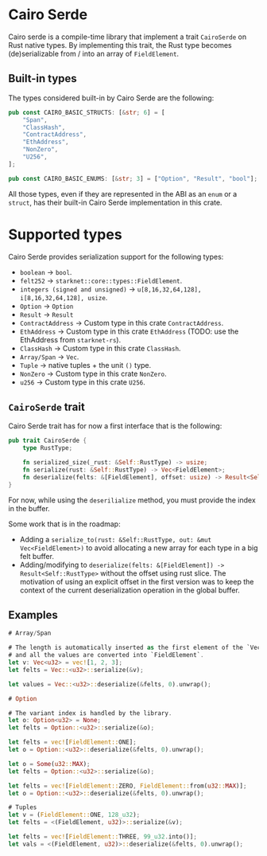 # Cairo Serde

Cairo serde is a compile-time library that implement a trait `CairoSerde` on Rust native types.
By implementing this trait, the Rust type becomes (de)serializable from / into an array of `FieldElement`.

## Built-in types

The types considered built-in by Cairo Serde are the following:

```rust
pub const CAIRO_BASIC_STRUCTS: [&str; 6] = [
    "Span",
    "ClassHash",
    "ContractAddress",
    "EthAddress",
    "NonZero",
    "U256",
];

pub const CAIRO_BASIC_ENUMS: [&str; 3] = ["Option", "Result", "bool"];
```

All those types, even if they are represented in the ABI as an `enum` or a `struct`, has their built-in Cairo Serde implementation in this crate.

# Supported types

Cairo Serde provides serialization support for the following types:

- `boolean` -> `bool`.
- `felt252` -> `starknet::core::types::FieldElement`.
- `integers (signed and unsigned)` -> `u[8,16,32,64,128], i[8,16,32,64,128], usize`.
- `Option` -> `Option`
- `Result` -> `Result`
- `ContractAddress` -> Custom type in this crate `ContractAddress`.
- `EthAddress` -> Custom type in this crate `EthAddress` (TODO: use the EthAddress from `starknet-rs`).
- `ClassHash` -> Custom type in this crate `ClassHash`.
- `Array/Span` -> `Vec`.
- `Tuple` -> native tuples + the unit `()` type.
- `NonZero` -> Custom type in this crate `NonZero`.
- `u256` -> Custom type in this crate `U256`.

## `CairoSerde` trait

Cairo Serde trait has for now a first interface that is the following:

```rust
pub trait CairoSerde {
    type RustType;

    fn serialized_size(_rust: &Self::RustType) -> usize;
    fn serialize(rust: &Self::RustType) -> Vec<FieldElement>;
    fn deserialize(felts: &[FieldElement], offset: usize) -> Result<Self::RustType>;
}
```

For now, while using the `deserilialize` method, you must provide the index in the buffer.

Some work that is in the roadmap:

- Adding a `serialize_to(rust: &Self::RustType, out: &mut Vec<FieldElement>)` to avoid allocating a new array for each type in a big felt buffer.
- Adding/modifying to `deserialize(felts: &[FieldElement]) -> Result<Self::RustType>` without the offset using rust slice. The motivation of using an explicit offset in the first version was to keep the context of the current deserialization operation in the global buffer.

## Examples

```rust
# Array/Span

# The length is automatically inserted as the first element of the `Vec`
# and all the values are converted into `FieldElement`.
let v: Vec<u32> = vec![1, 2, 3];
let felts = Vec::<u32>::serialize(&v);

let values = Vec::<u32>::deserialize(&felts, 0).unwrap();
```

```rust
# Option

# The variant index is handled by the library.
let o: Option<u32> = None;
let felts = Option::<u32>::serialize(&o);

let felts = vec![FieldElement::ONE];
let o = Option::<u32>::deserialize(&felts, 0).unwrap();

let o = Some(u32::MAX);
let felts = Option::<u32>::serialize(&o);

let felts = vec![FieldElement::ZERO, FieldElement::from(u32::MAX)];
let o = Option::<u32>::deserialize(&felts, 0).unwrap();
```

```rust
# Tuples
let v = (FieldElement::ONE, 128_u32);
let felts = <(FieldElement, u32)>::serialize(&v);

let felts = vec![FieldElement::THREE, 99_u32.into()];
let vals = <(FieldElement, u32)>::deserialize(&felts, 0).unwrap();
```

